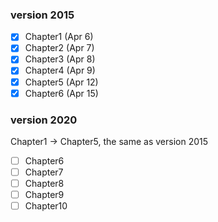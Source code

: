 ### version 2015
- [x] Chapter1 (Apr 6)
- [x] Chapter2 (Apr 7)
- [x] Chapter3 (Apr 8)
- [x] Chapter4 (Apr 9)
- [x] Chapter5 (Apr 12)
- [X] Chapter6 (Apr 15)

### version 2020

Chapter1 -> Chapter5, the same as version 2015

- [ ] Chapter6
- [ ] Chapter7
- [ ] Chapter8
- [ ] Chapter9
- [ ] Chapter10
